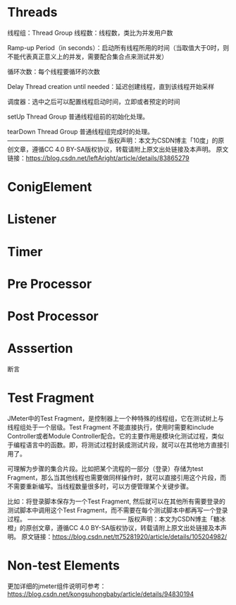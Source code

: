 
# Threads
 线程组：Thread Group
线程数：线程数，类比为并发用户数

Ramp-up Period（in seconds）：启动所有线程所用的时间（当取值大于0时，则不能代表真正意义上的并发，需要配合集合点来测试并发）

循环次数：每个线程要循环的次数

Delay Thread creation until needed：延迟创建线程，直到该线程开始采样

调度器：选中之后可以配置线程启动时间，立即或者预定的时间

setUp Thread Group
普通线程组前的初始化处理。

 

tearDown Thread Group
普通线程组完成时的处理。
————————————————
版权声明：本文为CSDN博主「10度」的原创文章，遵循CC 4.0 BY-SA版权协议，转载请附上原文出处链接及本声明。
原文链接：https://blog.csdn.net/leftAright/article/details/83865279

# ConigElement


# Listener

# Timer

# Pre Processor

# Post Processor

# Asssertion

断言

# Test Fragment

JMeter中的Test Fragment，是控制器上一个种特殊的线程组，它在测试树上与线程组处于一个层级。Test Fragment 不能直接执行，使用时需要和include Controller或者Module Controller配合。它的主要作用是模块化测试过程，类似于编程语言中的函数。即，将测试过程封装成测试片段，就可以在其他地方直接引用了。

可理解为步骤的集合片段。比如把某个流程的一部分（登录）存储为test Fragment，那么当其他线程也需要做同样操作时，就可以直接引用这个片段，而不需要重新编写。当线程数量很多时，可以方便管理某个关键步骤。

比如：将登录脚本保存为一个Test Fragment, 然后就可以在其他所有需要登录的测试脚本中调用这个Test Fragment，而不需要在每个测试脚本中都再写一个登录过程。
————————————————
版权声明：本文为CSDN博主「糖冰橙」的原创文章，遵循CC 4.0 BY-SA版权协议，转载请附上原文出处链接及本声明。
原文链接：https://blog.csdn.net/tt75281920/article/details/105204982/

# Non-test Elements


更加详细的jmeter组件说明可参考：https://blog.csdn.net/kongsuhongbaby/article/details/94830194
